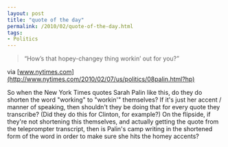 ```yaml
---
layout: post
title: "quote of the day"
permalink: /2010/02/quote-of-the-day.html
tags:
- Politics
---
```


> “How’s that hopey-changey thing workin’ out for you?”

via [www.nytimes.com](http://www.nytimes.com/2010/02/07/us/politics/08palin.html?hp)

So when the New York Times quotes Sarah Palin like this, do they do shorten the word "working" to "workin'" themselves? If it's just her accent / manner of speaking, then shouldn't they be doing that for every quote they transcribe? (Did they do this for Clinton, for example?) On the flipside, if they're not shortening this themselves, and actually getting the quote from the teleprompter transcript, then is Palin's camp writing in the shortened form of the word in order to make sure she hits the homey accents?